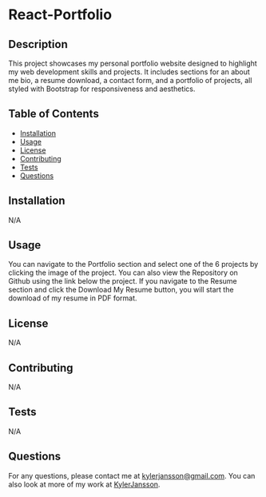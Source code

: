 # React-Portfolio

  ## Description

  This project showcases my personal portfolio website designed to highlight my web development skills and projects. It includes sections for an about me bio, a resume download, a contact form, and a portfolio of projects, all styled with Bootstrap for responsiveness and aesthetics.

  ## Table of Contents

  - [Installation](#installation)
  - [Usage](#usage)
  - [License](#license)
  - [Contributing](#contributing)
  - [Tests](#tests)
  - [Questions](#questions)

  ## Installation

  N/A

  ## Usage

  You can navigate to the Portfolio section and select one of the 6 projects by clicking the image of the project. You can also view the Repository on Github using the link below the project. If you navigate to the Resume section and click the Download My Resume button, you will start the download of my resume in PDF format.

  ## License 
  
  N/A

  ## Contributing

  N/A

  ## Tests

  N/A

  ## Questions

  For any questions, please contact me at [kylerjansson@gmail.com](mailto:kylerjansson@gmail.com). You can also look at more of my work at [KylerJansson](https://github.com/KylerJansson/).
